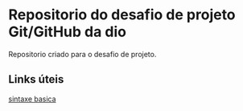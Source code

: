 # Repositorio do desafio de projeto Git/GitHub da dio 
Repositorio criado para o desafio de projeto.

## Links úteis
[sintaxe basica](https://www.markdownguide.org/)
